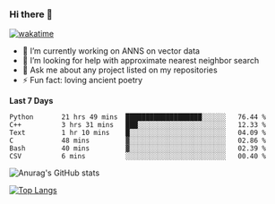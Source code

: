 ### Hi there 👋

[![wakatime](https://wakatime.com/badge/user/8906da98-c623-4aff-ac00-99cb42e09b38.svg)](https://wakatime.com/@8906da98-c623-4aff-ac00-99cb42e09b38)

- 🔭 I’m currently working on ANNS on vector data
- 🤔 I’m looking for help with approximate nearest neighbor search
- 💬 Ask me about any project listed on my repositories
- ⚡ Fun fact: loving ancient poetry


**Last 7 Days**
<!--START_SECTION:waka-->

```text
Python       21 hrs 49 mins  ███████████████████░░░░░░   76.44 %
C++          3 hrs 31 mins   ███░░░░░░░░░░░░░░░░░░░░░░   12.33 %
Text         1 hr 10 mins    █░░░░░░░░░░░░░░░░░░░░░░░░   04.09 %
C            48 mins         ▓░░░░░░░░░░░░░░░░░░░░░░░░   02.86 %
Bash         40 mins         ▓░░░░░░░░░░░░░░░░░░░░░░░░   02.39 %
CSV          6 mins          ░░░░░░░░░░░░░░░░░░░░░░░░░   00.40 %
```

<!--END_SECTION:waka-->

![Anurag's GitHub stats](https://github-readme-stats.vercel.app/api?username=matchyc&count_private=true&show_icons=true&theme=vue)

[![Top Langs](https://github-readme-stats.vercel.app/api/top-langs/?username=matchyc&langs_count=4&&hide=perl,raku,html,javascript,shell,roff,prolog)](https://github.com/anuraghazra/github-readme-stats)
